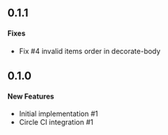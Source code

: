 ## 0.1.1

#### Fixes

 - Fix #4 invalid items order in decorate-body

## 0.1.0

#### New Features

 - Initial implementation #1
 - Circle CI integration #1
